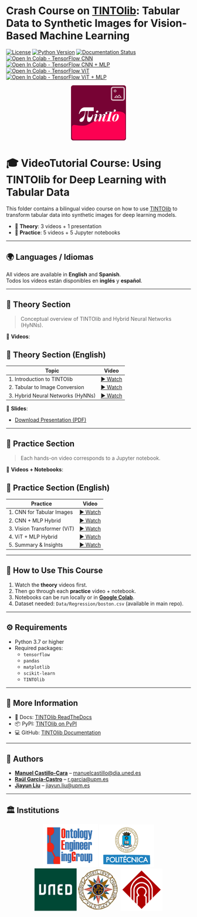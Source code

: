 # Crash Course on [TINTOlib](https://tintolib.readthedocs.io/en/latest/): Tabular Data to Synthetic Images for Vision-Based Machine Learning

[![License](https://img.shields.io/badge/license-Apache%202.0-blue)](https://github.com/oeg-upm/TINTOlib-Documentation/blob/main/LICENSE)
[![Python Version](https://img.shields.io/badge/Python-3.7%20%7C%203.8%20%7C%203.9%20%7C%203.10%20%7C%203.11-blue)](https://pypi.python.org/pypi/)
[![Documentation Status](https://readthedocs.org/projects/morph-kgc/badge/?version=latest)](https://tintolib.readthedocs.io/en/latest/)
[![Open In Colab - TensorFlow CNN](https://colab.research.google.com/assets/colab-badge.svg)](https://colab.research.google.com/github/DCY1117/ECAI2024-Material/blob/main/Notebooks/Challenge/Tensorflow_Regression_CNN.ipynb)
[![Open In Colab - TensorFlow CNN + MLP](https://colab.research.google.com/assets/colab-badge.svg)](https://colab.research.google.com/github/DCY1117/ECAI2024-Material/blob/main/Notebooks/Challenge/Tensorflow_Regression_CNN%2BMLP.ipynb)
[![Open In Colab - TensorFlow ViT](https://colab.research.google.com/assets/colab-badge.svg)](https://colab.research.google.com/github/DCY1117/ECAI2024-Material/blob/main/Notebooks/Challenge/Tensorflow_Regression_ViT.ipynb)
[![Open In Colab - TensorFlow ViT + MLP](https://colab.research.google.com/assets/colab-badge.svg)](https://colab.research.google.com/github/DCY1117/ECAI2024-Material/blob/main/Notebooks/Challenge/Tensorflow_Regression_ViT%2BMLP.ipynb)

<div align="center">
  <img src="3_Images/logo.svg" alt="TINTO Logo" width="150">
</div>


# 🎓 VideoTutorial Course: Using TINTOlib for Deep Learning with Tabular Data

This folder contains a bilingual video course on how to use [TINTOlib](https://tintolib.readthedocs.io/en/latest/) to transform tabular data into synthetic images for deep learning models.

- 📘 **Theory**: 3 videos + 1 presentation
- 🧪 **Practice**: 5 videos + 5 Jupyter notebooks

---

## 🌍 Languages / Idiomas

All videos are available in **English** and **Spanish**.  
Todos los vídeos están disponibles en **inglés** y **español**.

---

## 📘 Theory Section

> Conceptual overview of TINTOlib and Hybrid Neural Networks (HyNNs).

🎥 **Videos**:

## 📘 Theory Section (English)

| Topic | Video |
|-------|-------|
| 1. Introduction to TINTOlib | <a href="https://unedo365-my.sharepoint.com/:v:/g/personal/manuelcastillo_dia_uned_es/EYyRgFA4wkRImzfsIajrm4kB4e2XPWLh-6KDcegmwN_ziA?e=DzJriP" target="_blank">▶ Watch</a> |
| 2. Tabular to Image Conversion | <a href="https://unedo365-my.sharepoint.com/:v:/g/personal/manuelcastillo_dia_uned_es/EQOX6cRQpQNKs-UzphXwoSwBFpk_akzzzpNpwGePfXfN7A?e=BVEOkk" target="_blank">▶ Watch</a> |
| 3. Hybrid Neural Networks (HyNNs) | <a href="https://unedo365-my.sharepoint.com/:v:/g/personal/manuelcastillo_dia_uned_es/ER70DDUBQS5PgmPsAFLZQawBCadBT-u1ioYk6K99DE037w?e=vGW1gD" target="_blank">▶ Watch</a> |

📄 **Slides**:

- [Download Presentation (PDF)](materials/TINTO_Course_Slides.pdf)

---

## 🧪 Practice Section

> Each hands-on video corresponds to a Jupyter notebook.

🎥 **Videos + Notebooks**:

## 🧪 Practice Section (English)

| Practice | Video |
|----------|-------|
| 1. CNN for Tabular Images | <a href="https://unedo365-my.sharepoint.com/:v:/g/personal/manuelcastillo_dia_uned_es/EYcr2dyZl15PhQDp9pKwhlgBAhHUPNaldzNz3tKvKxA73g?e=7GVg9i" target="_blank">▶ Watch</a> |
| 2. CNN + MLP Hybrid | <a href="https://unedo365-my.sharepoint.com/:v:/g/personal/manuelcastillo_dia_uned_es/EaQS83hu6zFOnHV-ae3qq0UBX9gXEVXUrVA6pZdq4OAM_A?e=p58axn" target="_blank">▶ Watch</a> |
| 3. Vision Transformer (ViT) | <a href="https://unedo365-my.sharepoint.com/:v:/g/personal/manuelcastillo_dia_uned_es/Een_RZLruZtAg4hERmEQDBABW_1RgRhIeWWctgUBp8_ciw?e=PLVmk6" target="_blank">▶ Watch</a> |
| 4. ViT + MLP Hybrid | <a href="https://unedo365-my.sharepoint.com/:v:/g/personal/manuelcastillo_dia_uned_es/EX1yftlhomtFvYk0J_xVgc4B1aYmyb7Zusk_9YEWSkcjWQ?e=3vm72R" target="_blank">▶ Watch</a> |
| 5. Summary & Insights | <a href="https://unedo365-my.sharepoint.com/:v:/g/personal/manuelcastillo_dia_uned_es/EQkaGoPthfhIjZ6G7XOkliMB1Cj81hxme2oSfhVmNYed4A?e=h90uM4" target="_blank">▶ Watch</a> |

---

## 🧭 How to Use This Course

1. Watch the **theory** videos first.
2. Then go through each **practice** video + notebook.
3. Notebooks can be run locally or in **[Google Colab](https://colab.research.google.com/)**.
4. Dataset needed: `Data/Regression/boston.csv` (available in main repo).

---

## ⚙️ Requirements

- Python 3.7 or higher
- Required packages:
  - `tensorflow`
  - `pandas`
  - `matplotlib`
  - `scikit-learn`
  - `TINTOlib`

---

## 🔗 More Information

- 📘 Docs: [TINTOlib ReadTheDocs](https://tintolib.readthedocs.io/en/latest/)
- 📦 PyPI: [TINTOlib on PyPI](https://pypi.org/project/TINTOlib/)
- 💻 GitHub: [TINTOlib Documentation](https://github.com/oeg-upm/TINTOlib-Documentation)

---

## 👥 Authors

- **[Manuel Castillo-Cara](https://github.com/manwestc)** – [manuelcastillo@dia.uned.es](mailto:manuelcastillo@dia.uned.es)  
- **[Raúl García-Castro](https://github.com/rgcmme)** – [r.garcia@upm.es](mailto:r.garcia@upm.es)  
- **[Jiayun Liu](https://github.com/DCY1117)** – [jiayun.liu@upm.es](mailto:jiayun.liu@upm.es)

---

## 🏛️ Institutions

<p align="center">
  <kbd><img src="../3_Images/logo-oeg.png" width="150"></kbd>
  <kbd><img src="../3_Images/logo-upm.png" width="150"></kbd>
  <kbd><img src="../3_Images/logo-uned-.jpg" width="231"></kbd>
  <kbd><img src="../3_Images/logo-uclm.png" width="115"></kbd>
</p>